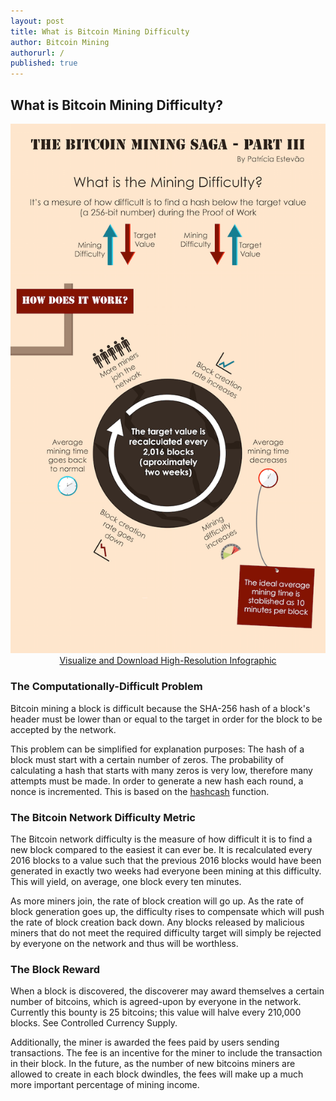 ```yaml
---
layout: post
title: What is Bitcoin Mining Difficulty
author: Bitcoin Mining
authorurl: /
published: true
---
```



<h2>What is Bitcoin Mining Difficulty?</h2>
<center><img src="/images/what-is-bitcoin-mining-difficulty.png">
<a href="/images/what-is-bitcoin-mining-difficulty-high-resolution.png" target="_blank">Visualize and Download High-Resolution Infographic</a></center>
<h3>The Computationally-Difficult Problem</h3>
<p>Bitcoin mining a block is difficult because the SHA-256 hash of a block's header must be lower than or equal to the target in order for the block to be accepted by the network.
<p>This problem can be simplified for explanation purposes: The hash of a block must start with a certain number of zeros. The probability of calculating a hash that starts with many zeros is very low, therefore many attempts must be made. In order to generate a new hash each round, a nonce is incremented. This is based on the <a href="/what-is-hashcash/">hashcash</a> function.
<h3>The Bitcoin Network Difficulty Metric</h3>
<p>The Bitcoin network difficulty is the measure of how difficult it is to find a new block compared to the easiest it can ever be. It is recalculated every 2016 blocks to a value such that the previous 2016 blocks would have been generated in exactly two weeks had everyone been mining at this difficulty. This will yield, on average, one block every ten minutes.
<p>As more miners join, the rate of block creation will go up. As the rate of block generation goes up, the difficulty rises to compensate which will push the rate of block creation back down. Any blocks released by malicious miners that do not meet the required difficulty target will simply be rejected by everyone on the network and thus will be worthless.
<h3>The Block Reward</h3>
<p>When a block is discovered, the discoverer may award themselves a certain number of bitcoins, which is agreed-upon by everyone in the network. Currently this bounty is 25 bitcoins; this value will halve every 210,000 blocks. See Controlled Currency Supply.
<p>Additionally, the miner is awarded the fees paid by users sending transactions. The fee is an incentive for the miner to include the transaction in their block. In the future, as the number of new bitcoins miners are allowed to create in each block dwindles, the fees will make up a much more important percentage of mining income.
